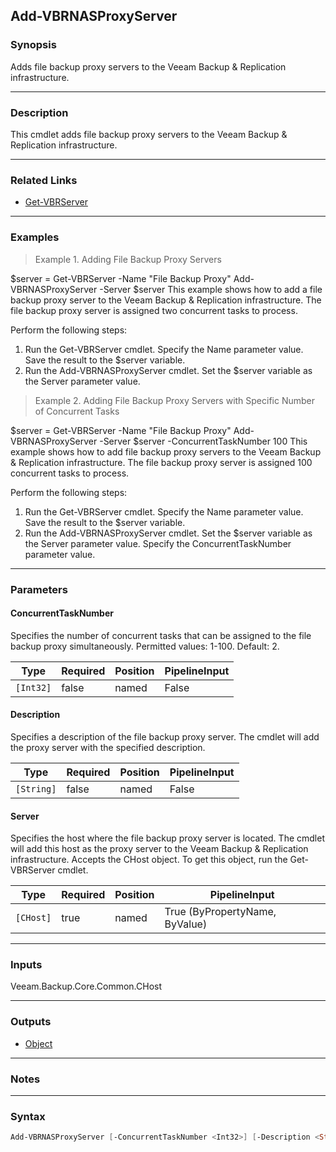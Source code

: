 Add-VBRNASProxyServer
---------------------

### Synopsis
Adds file backup proxy servers to the Veeam Backup & Replication infrastructure.

---

### Description

This cmdlet adds file backup proxy servers to the Veeam Backup & Replication infrastructure.

---

### Related Links
* [Get-VBRServer](Get-VBRServer)

---

### Examples
> Example 1. Adding File Backup Proxy Servers

$server = Get-VBRServer -Name "File Backup Proxy"
Add-VBRNASProxyServer -Server $server
This example shows how to add a file backup proxy server to the Veeam Backup & Replication infrastructure. The file backup proxy server is assigned two concurrent tasks to process.

Perform the following steps:
1. Run the Get-VBRServer cmdlet. Specify the Name parameter value. Save the result to the $server variable.
2. Run the Add-VBRNASProxyServer cmdlet. Set the $server variable as the Server parameter value.
> Example 2. Adding File Backup Proxy Servers with Specific Number of Concurrent Tasks

$server = Get-VBRServer -Name "File Backup Proxy"
Add-VBRNASProxyServer -Server $server -ConcurrentTaskNumber 100
This example shows how to add file backup proxy servers to the Veeam Backup & Replication infrastructure. The file backup proxy server is assigned 100 concurrent tasks to process.

Perform the following steps:
1. Run the Get-VBRServer cmdlet. Specify the Name parameter value. Save the result to the $server variable.
2. Run the Add-VBRNASProxyServer cmdlet. Set the $server variable as the Server parameter value. Specify the ConcurrentTaskNumber parameter value.

---

### Parameters
#### **ConcurrentTaskNumber**
Specifies the number of concurrent tasks that can be assigned to the file backup proxy simultaneously. Permitted values: 1-100. Default: 2.

|Type     |Required|Position|PipelineInput|
|---------|--------|--------|-------------|
|`[Int32]`|false   |named   |False        |

#### **Description**
Specifies a description of the file backup proxy server. The cmdlet will add the proxy server with the specified description.

|Type      |Required|Position|PipelineInput|
|----------|--------|--------|-------------|
|`[String]`|false   |named   |False        |

#### **Server**
Specifies the host where the file backup proxy server is located. The cmdlet will add this host as the proxy server to the Veeam Backup & Replication infrastructure. Accepts the CHost object. To get this object, run the Get-VBRServer cmdlet.

|Type     |Required|Position|PipelineInput                 |
|---------|--------|--------|------------------------------|
|`[CHost]`|true    |named   |True (ByPropertyName, ByValue)|

---

### Inputs
Veeam.Backup.Core.Common.CHost

---

### Outputs
* [Object](https://learn.microsoft.com/en-us/dotnet/api/System.Object)

---

### Notes

---

### Syntax
```PowerShell
Add-VBRNASProxyServer [-ConcurrentTaskNumber <Int32>] [-Description <String>] -Server <CHost> [<CommonParameters>]
```
